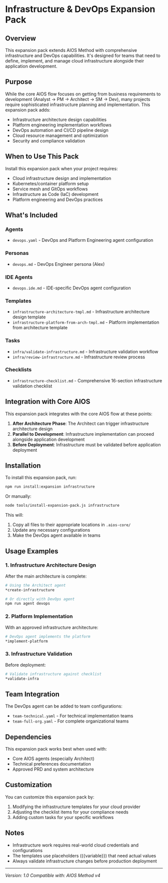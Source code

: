 # Infrastructure & DevOps Expansion Pack

## Overview

This expansion pack extends AIOS Method with comprehensive infrastructure and DevOps capabilities. It's designed for teams that need to define, implement, and manage cloud infrastructure alongside their application development.

## Purpose

While the core AIOS flow focuses on getting from business requirements to development (Analyst → PM → Architect → SM → Dev), many projects require sophisticated infrastructure planning and implementation. This expansion pack adds:

- Infrastructure architecture design capabilities
- Platform engineering implementation workflows
- DevOps automation and CI/CD pipeline design
- Cloud resource management and optimization
- Security and compliance validation

## When to Use This Pack

Install this expansion pack when your project requires:

- Cloud infrastructure design and implementation
- Kubernetes/container platform setup
- Service mesh and GitOps workflows
- Infrastructure as Code (IaC) development
- Platform engineering and DevOps practices

## What's Included

### Agents

- `devops.yaml` - DevOps and Platform Engineering agent configuration

### Personas

- `devops.md` - DevOps Engineer persona (Alex)

### IDE Agents

- `devops.ide.md` - IDE-specific DevOps agent configuration

### Templates

- `infrastructure-architecture-tmpl.md` - Infrastructure architecture design template
- `infrastructure-platform-from-arch-tmpl.md` - Platform implementation from architecture template

### Tasks

- `infra/validate-infrastructure.md` - Infrastructure validation workflow
- `infra/review-infrastructure.md` - Infrastructure review process

### Checklists

- `infrastructure-checklist.md` - Comprehensive 16-section infrastructure validation checklist

## Integration with Core AIOS

This expansion pack integrates with the core AIOS flow at these points:

1. **After Architecture Phase**: The Architect can trigger infrastructure architecture design
2. **Parallel to Development**: Infrastructure implementation can proceed alongside application development
3. **Before Deployment**: Infrastructure must be validated before application deployment

## Installation

To install this expansion pack, run:

```bash
npm run install:expansion infrastructure
```

Or manually:

```bash
node tools/install-expansion-pack.js infrastructure
```

This will:

1. Copy all files to their appropriate locations in `.aios-core/`
2. Update any necessary configurations
3. Make the DevOps agent available in teams

## Usage Examples

### 1. Infrastructure Architecture Design

After the main architecture is complete:

```bash
# Using the Architect agent
*create-infrastructure

# Or directly with DevOps agent
npm run agent devops
```

### 2. Platform Implementation

With an approved infrastructure architecture:

```bash
# DevOps agent implements the platform
*implement-platform
```

### 3. Infrastructure Validation

Before deployment:

```bash
# Validate infrastructure against checklist
*validate-infra
```

## Team Integration

The DevOps agent can be added to team configurations:

- `team-technical.yaml` - For technical implementation teams
- `team-full-org.yaml` - For complete organizational teams

## Dependencies

This expansion pack works best when used with:

- Core AIOS agents (especially Architect)
- Technical preferences documentation
- Approved PRD and system architecture

## Customization

You can customize this expansion pack by:

1. Modifying the infrastructure templates for your cloud provider
2. Adjusting the checklist items for your compliance needs
3. Adding custom tasks for your specific workflows

## Notes

- Infrastructure work requires real-world cloud credentials and configurations
- The templates use placeholders ({{variable}}) that need actual values
- Always validate infrastructure changes before production deployment

---

_Version: 1.0_
_Compatible with: AIOS Method v4_
